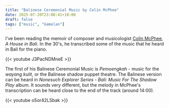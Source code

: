 ```yaml
---
title: "Balinese Ceremonial Music by Colin McPhee"
date: 2025-07-20T23:08:41+10:00
draft: false
tags: ["music", "Gamelan"]
---
```

I've been reading the memoir of composer and musicologist [Colin McPhee](https://en.wikipedia.org/wiki/Colin_McPhee), _A House in Bali_.  In the 30's, he transcribed some of the music that he heard in Bali for the piano. 

{{< youtube J3PacNDMneE >}}


The first of his Balinese Ceremonial Music is _Pemoengkah_ - music for the _wayang kulit_, or the Balinese shadow puppet theatre.  The Balinese version can be heard in _Nonesuch Explorer Series - Bali: Music For The Shadow Play_ album.  It sounds very different, but the melody in McPhee's transcription can be heard close to the end of the track (around 14:00).

{{< youtube o5or42LSbak >}}


